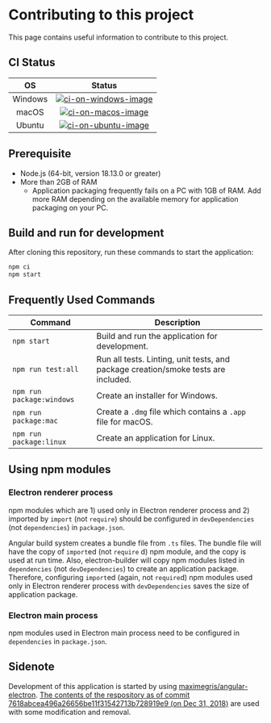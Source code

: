 # Contributing to this project

This page contains useful information to contribute to this project.


## CI Status

| OS      | Status                                       |
|:-------:|:--------------------------------------------:|
| Windows | [![ci-on-windows-image]][ci-on-windows-link] |
| macOS   | [![ci-on-macos-image]][ci-on-macos-link]     |
| Ubuntu  | [![ci-on-ubuntu-image]][ci-on-ubuntu-link]   |

[ci-on-windows-image]: https://github.com/TomoyukiAota/photo-location-map/workflows/CI%20on%20Windows/badge.svg
[ci-on-windows-link]: https://github.com/TomoyukiAota/photo-location-map/actions?query=workflow%3A%22CI+on+Windows%22
[ci-on-macos-image]: https://github.com/TomoyukiAota/photo-location-map/workflows/CI%20on%20macOS/badge.svg
[ci-on-macos-link]: https://github.com/TomoyukiAota/photo-location-map/actions?query=workflow%3A%22CI+on+macOS%22
[ci-on-ubuntu-image]: https://github.com/TomoyukiAota/photo-location-map/workflows/CI%20on%20Ubuntu/badge.svg
[ci-on-ubuntu-link]: https://github.com/TomoyukiAota/photo-location-map/actions?query=workflow%3A%22CI+on+Ubuntu%22


## Prerequisite

 - Node.js (64-bit, version 18.13.0 or greater)
 - More than 2GB of RAM
   - Application packaging frequently fails on a PC with 1GB of RAM. Add more RAM depending on the available memory for application packaging on your PC.


## Build and run for development

After cloning this repository, run these commands to start the application: 

``` bash
npm ci
npm start
```


## Frequently Used Commands

|Command|Description|
|--|--|
|`npm start`| Build and run the application for development. |
|`npm run test:all`| Run all tests. Linting, unit tests, and package creation/smoke tests are included. |
|`npm run package:windows`| Create an installer for Windows. |
|`npm run package:mac`| Create a `.dmg` file which contains a `.app` file for macOS. |
|`npm run package:linux`| Create an application for Linux. |


## Using npm modules

### Electron renderer process

npm modules which are 1) used only in Electron renderer process and 2) imported by `import` (not `require`) should be configured in `devDependencies` (not `dependencies`) in `package.json`.

Angular build system creates a bundle file from `.ts` files. The bundle file will have the copy of `import`ed (not `require` d) npm module, and the copy is used at run time. Also, electron-builder will copy npm modules listed in `dependencies` (not `devDependencies`) to create an application package. Therefore, configuring `import`ed (again, not `require`d) npm modules used only in Electron renderer process with `devDependencies` saves the size of application package.



### Electron main process

npm modules used in Electron main process need to be configured in `dependencies` in `package.json`. 


## Sidenote

Development of this application is started by using [maximegris/angular-electron](https://github.com/maximegris/angular-electron). [The contents of the respository as of commit 7618abcea496a26656be11f31542713b728919e9 (on Dec 31, 2018)](https://github.com/maximegris/angular-electron/tree/7618abcea496a26656be11f31542713b728919e9) are used with some modification and removal.
